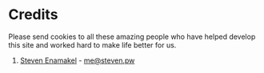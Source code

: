 Credits
=======

Please send cookies to all these amazing people who have helped develop this site and worked hard to make life better for us.

1. [Steven Enamakel](http://steven.pw) - <me@steven.pw>
